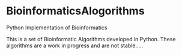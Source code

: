 # BioinformaticsAlogorithms
Python Implementation of Bioinformatics

This is a set of Bioinformatic Algorithms developed in Python. These algorithms are a work in progress and are not stable.....





